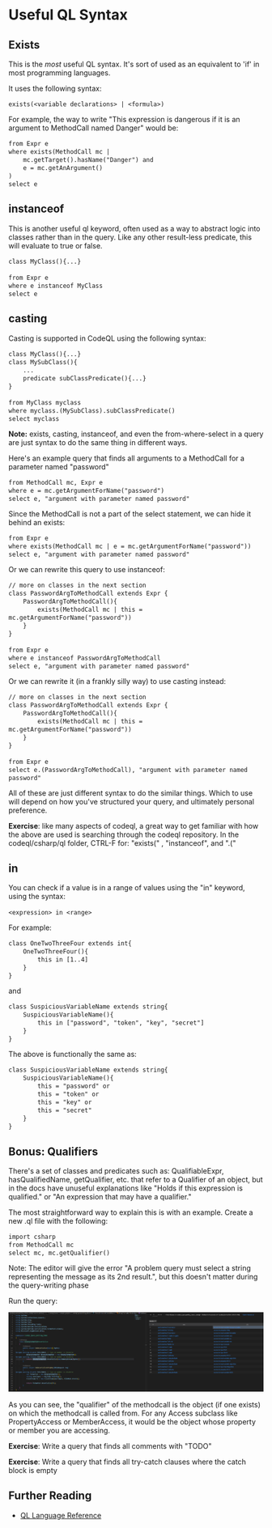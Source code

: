 # Useful QL Syntax

## Exists
This is the *most* useful QL syntax. It's sort of used as an equivalent to 'if' in most programming languages. 

It uses the following syntax:
```
exists(<variable declarations> | <formula>)
```

For example, the way to write "This expression is dangerous if it is an argument to MethodCall named Danger" would be: 

```
from Expr e 
where exists(MethodCall mc | 
    mc.getTarget().hasName("Danger") and
    e = mc.getAnArgument()
)
select e
```

## instanceof
This is another useful ql keyword, often used as a way to abstract logic into classes rather than in the query. Like any other result-less predicate, this will evaluate to true or false. 

```
class MyClass(){...}

from Expr e 
where e instanceof MyClass 
select e

```

## casting
Casting is supported in CodeQL using the following syntax: 

```
class MyClass(){...}
class MySubClass(){
    ...
    predicate subClassPredicate(){...}
}

from MyClass myclass 
where myclass.(MySubClass).subClassPredicate()
select myclass
```

**Note:** exists, casting, instanceof, and even the from-where-select in a query are just syntax to do the same thing in different ways. 

Here's an example query that finds all arguments to a MethodCall for a parameter named "password"

```
from MethodCall mc, Expr e
where e = mc.getArgumentForName("password")
select e, "argument with parameter named password"
```

Since the MethodCall is not a part of the select statement, we can hide it behind an exists: 
```
from Expr e
where exists(MethodCall mc | e = mc.getArgumentForName("password"))
select e, "argument with parameter named password"
```

Or we can rewrite this query to use instanceof: 

```
// more on classes in the next section
class PasswordArgToMethodCall extends Expr {
    PasswordArgToMethodCall(){
        exists(MethodCall mc | this = mc.getArgumentForName("password"))
    }
}

from Expr e 
where e instanceof PasswordArgToMethodCall 
select e, "argument with parameter named password"
```

Or we can rewrite it (in a frankly silly way) to use casting instead:
```
// more on classes in the next section
class PasswordArgToMethodCall extends Expr {
    PasswordArgToMethodCall(){
        exists(MethodCall mc | this = mc.getArgumentForName("password"))
    }
}

from Expr e 
select e.(PasswordArgToMethodCall), "argument with parameter named password"
```

All of these are just different syntax to do the similar things. Which to use will depend on how you've structured your query, and ultimately personal preference. 

**Exercise**: like many aspects of codeql, a great way to get familiar with how the above are used is searching through the codeql repository. In the codeql/csharp/ql folder, CTRL-F for: "exists(" , "instanceof", and ".("

## in 
You can check if a value is in a range of values using the "in" keyword, using the syntax: 

`<expression> in <range>`

For example: 

```
class OneTwoThreeFour extends int{
    OneTwoThreeFour(){
        this in [1..4]
    }
}
```

and

```
class SuspiciousVariableName extends string{
    SuspiciousVariableName(){
        this in ["password", "token", "key", "secret"]
    }
}
```

The above is functionally the same as: 

```
class SuspiciousVariableName extends string{
    SuspiciousVariableName(){
        this = "password" or
        this = "token" or
        this = "key" or
        this = "secret"
    }
}
```


## Bonus: Qualifiers
There's a set of classes and predicates such as: QualifiableExpr, hasQualifiedName, getQualifier, etc. that refer to a Qualifier of an object, but in the docs have unuseful explanations like "Holds if this expression is qualified." or "An expression that may have a qualifier."

The most straightforward way to explain this is with an example. Create a new .ql file with the following: 

```
import csharp
from MethodCall mc
select mc, mc.getQualifier()
```

Note: The editor will give the error "A problem query must select a string representing the message as its 2nd result.", but this doesn't matter during the query-writing phase

Run the query: 

![Get Qualifier Result](images/get-qualifier-result.png)

As you can see, the "qualifier" of the methodcall is the object (if one exists) on which the methodcall is called from. For any Access subclass like PropertyAccess or MemberAccess, it would be the object whose property or member you are accessing.

**Exercise**: Write a query that finds all comments with "TODO"

**Exercise**: Write a query that finds all try-catch clauses where the catch block is empty

## Further Reading
 - [QL Language Reference](https://codeql.github.com/docs/ql-language-reference/)